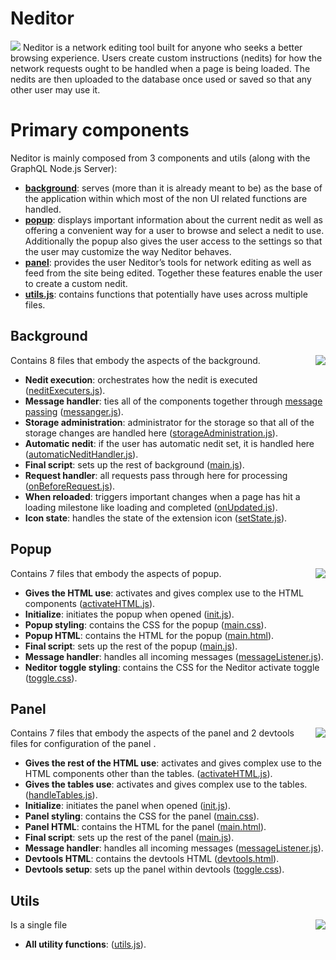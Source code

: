 # Neditor
<img src="https://i.imgur.com/Zwnm8vE.png">
Neditor is a network editing tool built for anyone who seeks a better browsing experience. Users create custom instructions (nedits) for how the network requests ought to be handled when a page is being loaded. The nedits are then uploaded to the database once used or saved so that any other user may use it.

# Primary components
Neditor is mainly composed from 3 components and utils (along with the GraphQL Node.js Server):

- **[background](background)**: serves (more than it is already meant to be) as the base of the application within which most of the non UI related functions are handled.
- **[popup](popup)**: displays important information about the current nedit as well as offering a convenient way for a user to browse and select a nedit to use. Additionally the popup also gives the user access to the settings so that the user may customize the way Neditor behaves.
- **[panel](panel)**: provides the user Neditor’s tools for network editing as well as feed from the site being edited. Together these features enable the user to create a custom nedit.
- **[utils.js](utils.js)**: contains functions that potentially have uses across multiple files.

## Background
<img src="https://i.imgur.com/VgKaqxt.png" align="right">
Contains 8 files that embody the aspects of the background.

- **Nedit execution**: orchestrates how the nedit is executed ([neditExecuters.js](background/neditExecuters.js)).
- **Message handler**: ties all of the components together through [message passing](https://developer.chrome.com/docs/extensions/mv2/messaging/) ([messanger.js](background/messanger.js)).
- **Storage administration**: administrator for the storage so that all of the storage changes are handled here ([storageAdministration.js](background/storageAdministration.js)).
- **Automatic nedit**: if the user has automatic nedit set, it is handled here ([automaticNeditHandler.js](background/automaticNeditHandler.js)).
- **Final script**: sets up the rest of background ([main.js](background/main.js)).
- **Request handler**: all requests pass through here for processing ([onBeforeRequest.js](background/onBeforeRequest.js)).
- **When reloaded**: triggers important changes when a page has hit a loading milestone like loading and completed ([onUpdated.js](background/onUpdated.js)).
- **Icon state**: handles the state of the extension icon ([setState.js](background/setState.js)).

## Popup
<img src="https://i.imgur.com/0m4EKt5.png" align="right">
Contains 7 files that embody the aspects of popup.

- **Gives the HTML use**: activates and gives complex use to the HTML components ([activateHTML.js](popup/activateHTML.js)).
- **Initialize**: initiates the popup when opened ([init.js](popup/init.js)).
- **Popup styling**: contains the CSS for the popup ([main.css](popup/mian.css)).
- **Popup HTML**: contains the HTML for the popup ([main.html](popup/mian.html)).
- **Final script**: sets up the rest of the popup ([main.js](popup/main.js)).
- **Message handler**: handles all incoming messages ([messageListener.js](popup/messageListener.js)).
- **Neditor toggle styling**: contains the CSS for the Neditor activate toggle ([toggle.css](popup/toggle.css)).

## Panel
<img src="https://i.imgur.com/wI25wSv.png" align="right">
Contains 7 files that embody the aspects of the panel and 2 devtools files for configuration of the panel .

- **Gives the rest of the HTML use**: activates and gives complex use to the HTML components other than the tables. ([activateHTML.js](devtools/panel/activateHTML.js)).
- **Gives the tables use**: activates and gives complex use to the tables. ([handleTables.js](devtools/panel/handleTables.js)).
- **Initialize**: initiates the panel when opened ([init.js](devtools/panel/init.js)).
- **Panel styling**: contains the CSS for the panel ([main.css](devtools/panel/mian.css)).
- **Panel HTML**: contains the HTML for the panel ([main.html](devtools/panel/mian.html)).
- **Final script**: sets up the rest of the panel ([main.js](devtools/panel/main.js)).
- **Message handler**: handles all incoming messages ([messageListener.js](devtools/panel/messageListener.js)).
- **Devtools HTML**: contains the devtools HTML ([devtools.html](devtools/devtools.html)).
- **Devtools setup**: sets up the panel within devtools ([toggle.css](devtools/devtools.js)).

## Utils
<img src="https://i.imgur.com/hyZ5Rd2.png" align="right">
Is a single file

- **All utility functions**: ([utils.js](utils.js)).
